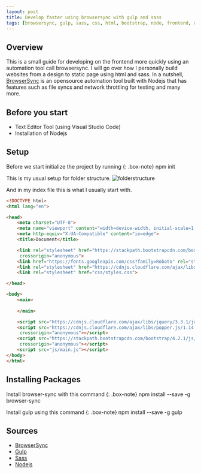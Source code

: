 ```yaml
---
layout: post
title: Develop faster using browsersync with gulp and sass
tags: [browsersync, gulp, sass, css, html, bootstrap, node, frontend, development, tutorial, vscode]
---
```


## Overview
This is a small guide for developing on the frontend more quickly using an automation tool call browsersync.
I will go over how I personally build websites from a design to static page using html and sass.
In a nutshell, [BrowserSync](https://www.browsersync.io/) is an opensource automation tool built with Nodejs that has features such as file syncs and network throttling for testing and many more.

## Before you start
* Text Editor Tool (using Visual Studio Code)
* Installation of Nodejs

## Setup
Before we start initialize the project by running
{: .box-note}
npm init

This is my usual setup for folder structure.
![folderstructure](https://johnjlam.com/img/posts/2019-01-08/folderstructure.PNG)

And in my index file this is what I usually start with.

```html
<!DOCTYPE html>
<html lang="en">

<head>
	<meta charset="UTF-8">
	<meta name="viewport" content="width=device-width, initial-scale=1.0">
	<meta http-equiv="X-UA-Compatible" content="ie=edge">
	<title>Document</title>

	<link rel="stylesheet" href="https://stackpath.bootstrapcdn.com/bootstrap/4.2.1/css/bootstrap.min.css" integrity="sha384-GJzZqFGwb1QTTN6wy59ffF1BuGJpLSa9DkKMp0DgiMDm4iYMj70gZWKYbI706tWS"
	 crossorigin="anonymous">
	<link href="https://fonts.googleapis.com/css?family=Roboto" rel="stylesheet">
	<link rel="stylesheet" href="https://cdnjs.cloudflare.com/ajax/libs/font-awesome/4.7.0/css/font-awesome.css">
	<link rel="stylesheet" href="css/styles.css">

</head>

<body>
	<main>
		
	</main>

	<script src="https://cdnjs.cloudflare.com/ajax/libs/jquery/3.3.1/jquery.min.js"></script>
	<script src="https://cdnjs.cloudflare.com/ajax/libs/popper.js/1.14.6/umd/popper.min.js" integrity="sha384-wHAiFfRlMFy6i5SRaxvfOCifBUQy1xHdJ/yoi7FRNXMRBu5WHdZYu1hA6ZOblgut"
	 crossorigin="anonymous"></script>
	<script src="https://stackpath.bootstrapcdn.com/bootstrap/4.2.1/js/bootstrap.min.js" integrity="sha384-B0UglyR+jN6CkvvICOB2joaf5I4l3gm9GU6Hc1og6Ls7i6U/mkkaduKaBhlAXv9k"
	 crossorigin="anonymous"></script>
	<script src="js/main.js"></script>
</body>
</html>
```

## Installing Packages
Install browser-sync with this command
{: .box-note}
npm install --save -g browser-sync

Install gulp using this command 
{: .box-note}
npm install --save -g gulp



## Sources
* [BrowserSync](https://www.browsersync.io/)
* [Gulp](https://gulpjs.com/)
* [Sass](https://sass-lang.com/)
* [Nodejs](https://nodejs.org/en/)